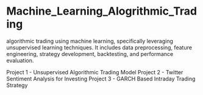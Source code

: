 # Machine_Learning_Alogrithmic_Trading
algorithmic trading using machine learning, specifically leveraging unsupervised learning techniques. It includes data preprocessing, feature engineering, strategy development, backtesting, and performance evaluation.

Project 1 - Unsupervised Algorithmic Trading Model
Project 2 - Twitter Sentiment Analysis for Investing
Project 3 - GARCH Based Intraday Trading Strategy
